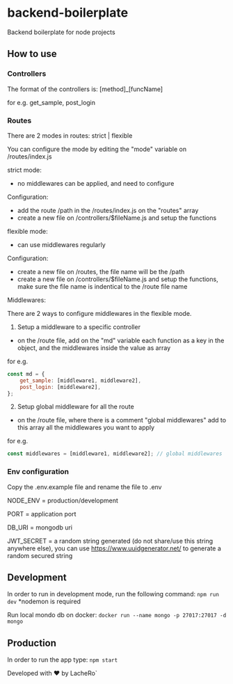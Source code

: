 # backend-boilerplate

Backend boilerplate for node projects

## How to use

### Controllers

The format of the controllers is: [method]\_[funcName]

for e.g. get_sample, post_login

### Routes

There are 2 modes in routes: strict | flexible

You can configure the mode by editing the "mode" variable on /routes/index.js

strict mode:

- no middlewares can be applied, and need to configure

Configuration:

- add the route /path in the /routes/index.js on the "routes" array
- create a new file on /controllers/$fileName.js and setup the functions

flexible mode:

- can use middlewares regularly

Configuration:

- create a new file on /routes, the file name will be the /path
- create a new file on /controllers/$fileName.js and setup the functions, make sure the file name is indentical to the /route file name

Middlewares:

There are 2 ways to configure middlewares in the flexible mode.

1. Setup a middleware to a specific controller

- on the /route file, add on the "md" variable each function as a key in the object, and the middlewares inside the value as array

for e.g.

```js
const md = {
	get_sample: [middleware1, middleware2],
	post_login: [middleware2],
};
```

2. Setup global middleware for all the route

- on the /route file, where there is a comment "global middlewares" add to this array all the middlewares you want to apply

for e.g.

```js
const middlewares = [middleware1, middleware2]; // global middlewares
```

### Env configuration

Copy the .env.example file and rename the file to .env

NODE_ENV = production/development

PORT = application port

DB_URI = mongodb uri

JWT_SECRET = a random string generated (do not share/use this string anywhere else), you can use https://www.uuidgenerator.net/ to generate a random secured string

## Development

In order to run in development mode, run the following command:
`npm run dev`
\*nodemon is required

Run local mondo db on docker:
`docker run --name mongo -p 27017:27017 -d mongo`

## Production

In order to run the app type:
`npm start`

Developed with ❤️ by LacheRo`
